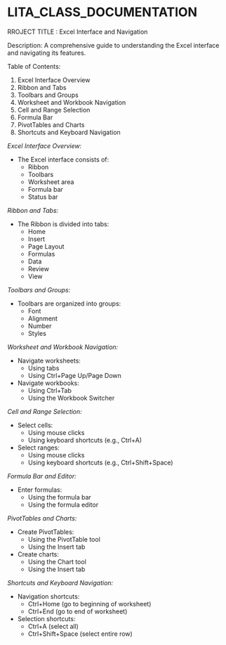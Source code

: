 # LITA_CLASS_DOCUMENTATION

RROJECT TITLE : Excel Interface and Navigation

Description: A comprehensive guide to understanding the Excel interface and navigating its features.


Table of Contents:


1. Excel Interface Overview
2. Ribbon and Tabs
3. Toolbars and Groups
4. Worksheet and Workbook Navigation
5. Cell and Range Selection
6. Formula Bar 
7. PivotTables and Charts
8. Shortcuts and Keyboard Navigation


*Excel Interface Overview:*


- The Excel interface consists of:
    - Ribbon
    - Toolbars
    - Worksheet area
    - Formula bar
    - Status bar


*Ribbon and Tabs:*


- The Ribbon is divided into tabs:
    - Home
    - Insert
    - Page Layout
    - Formulas
    - Data
    - Review
    - View


*Toolbars and Groups:*


- Toolbars are organized into groups:
    - Font
    - Alignment
    - Number
    - Styles


*Worksheet and Workbook Navigation:*


- Navigate worksheets:
    - Using tabs
    - Using Ctrl+Page Up/Page Down
- Navigate workbooks:
    - Using Ctrl+Tab
    - Using the Workbook Switcher


*Cell and Range Selection:*


- Select cells:
    - Using mouse clicks
    - Using keyboard shortcuts (e.g., Ctrl+A)
- Select ranges:
    - Using mouse clicks
    - Using keyboard shortcuts (e.g., Ctrl+Shift+Space)


*Formula Bar and Editor:*


- Enter formulas:
    - Using the formula bar
    - Using the formula editor


*PivotTables and Charts:*


- Create PivotTables:
    - Using the PivotTable tool
    - Using the Insert tab
- Create charts:
    - Using the Chart tool
    - Using the Insert tab


*Shortcuts and Keyboard Navigation:*


- Navigation shortcuts:
    - Ctrl+Home (go to beginning of worksheet)
    - Ctrl+End (go to end of worksheet)
- Selection shortcuts:
    - Ctrl+A (select all)
    - Ctrl+Shift+Space (select entire row)






